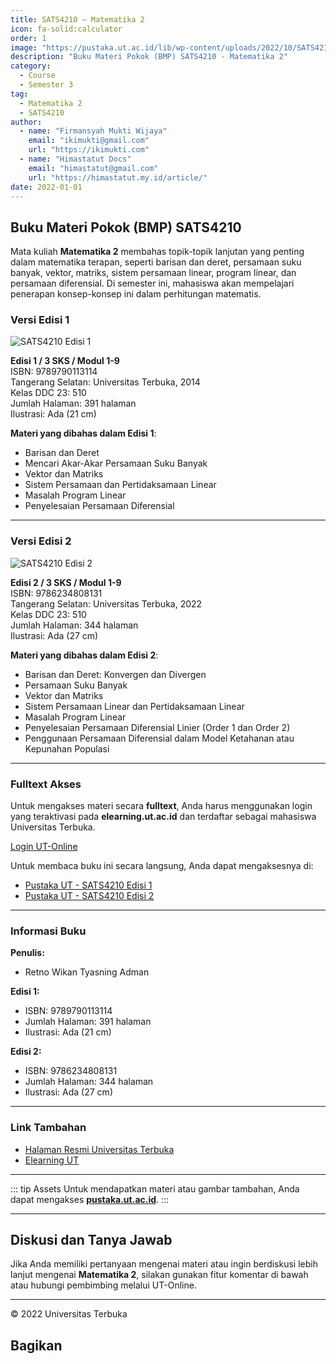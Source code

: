 ```yaml
--- 
title: SATS4210 – Matematika 2
icon: fa-solid:calculator
order: 1
image: "https://pustaka.ut.ac.id/lib/wp-content/uploads/2022/10/SATS421002.jpg"
description: "Buku Materi Pokok (BMP) SATS4210 - Matematika 2"
category:
  - Course
  - Semester 3
tag:
  - Matematika 2
  - SATS4210
author:
  - name: "Firmansyah Mukti Wijaya"
    email: "ikimukti@gmail.com"
    url: "https://ikimukti.com"
  - name: "Himastatut Docs"
    email: "himastatut@gmail.com"
    url: "https://himastatut.my.id/article/"
date: 2022-01-01
--- 
```


## Buku Materi Pokok (BMP) SATS4210

Mata kuliah **Matematika 2** membahas topik-topik lanjutan yang penting dalam matematika terapan, seperti barisan dan deret, persamaan suku banyak, vektor, matriks, sistem persamaan linear, program linear, dan persamaan diferensial. Di semester ini, mahasiswa akan mempelajari penerapan konsep-konsep ini dalam perhitungan matematis.

### Versi Edisi 1

![SATS4210 Edisi 1](https://pustaka.ut.ac.id/lib/wp-content/uploads/2017/01/SATS4210.jpg)

**Edisi 1 / 3 SKS / Modul 1-9**  
ISBN: 9789790113114  
Tangerang Selatan: Universitas Terbuka, 2014  
Kelas DDC 23: 510  
Jumlah Halaman: 391 halaman  
Ilustrasi: Ada (21 cm)  

**Materi yang dibahas dalam Edisi 1**:
- Barisan dan Deret
- Mencari Akar-Akar Persamaan Suku Banyak
- Vektor dan Matriks
- Sistem Persamaan dan Pertidaksamaan Linear
- Masalah Program Linear
- Penyelesaian Persamaan Diferensial

--- 

### Versi Edisi 2

![SATS4210 Edisi 2](https://pustaka.ut.ac.id/lib/wp-content/uploads/2022/10/SATS421002.jpg)

**Edisi 2 / 3 SKS / Modul 1-9**  
ISBN: 9786234808131  
Tangerang Selatan: Universitas Terbuka, 2022  
Kelas DDC 23: 510  
Jumlah Halaman: 344 halaman  
Ilustrasi: Ada (27 cm)  

**Materi yang dibahas dalam Edisi 2**:
- Barisan dan Deret: Konvergen dan Divergen
- Persamaan Suku Banyak
- Vektor dan Matriks
- Sistem Persamaan Linear dan Pertidaksamaan Linear
- Masalah Program Linear
- Penyelesaian Persamaan Diferensial Linier (Order 1 dan Order 2)
- Penggunaan Persamaan Diferensial dalam Model Ketahanan atau Kepunahan Populasi

--- 

### Fulltext Akses

Untuk mengakses materi secara **fulltext**, Anda harus menggunakan login yang teraktivasi pada **elearning.ut.ac.id** dan terdaftar sebagai mahasiswa Universitas Terbuka.

[Login UT-Online](http://elearning.ut.ac.id)

Untuk membaca buku ini secara langsung, Anda dapat mengaksesnya di:
- [Pustaka UT - SATS4210 Edisi 1](https://pustaka.ut.ac.id/lib/sats4210-matematika-2/)
- [Pustaka UT - SATS4210 Edisi 2](https://pustaka.ut.ac.id/lib/sats4210-matematika-ii-edisi-2/)

--- 

### Informasi Buku

**Penulis:**  
- Retno Wikan Tyasning Adman  

**Edisi 1:**
- ISBN: 9789790113114
- Jumlah Halaman: 391 halaman
- Ilustrasi: Ada (21 cm)

**Edisi 2:**
- ISBN: 9786234808131
- Jumlah Halaman: 344 halaman
- Ilustrasi: Ada (27 cm)

--- 

### Link Tambahan

- [Halaman Resmi Universitas Terbuka](https://www.ut.ac.id)
- [Elearning UT](http://elearning.ut.ac.id)

--- 

::: tip Assets
Untuk mendapatkan materi atau gambar tambahan, Anda dapat mengakses **[pustaka.ut.ac.id](https://pustaka.ut.ac.id)**.
:::

--- 

## Diskusi dan Tanya Jawab

Jika Anda memiliki pertanyaan mengenai materi atau ingin berdiskusi lebih lanjut mengenai **Matematika 2**, silakan gunakan fitur komentar di bawah atau hubungi pembimbing melalui UT-Online.

--- 

<footer>
  <p>© 2022 Universitas Terbuka</p>
</footer>


## Bagikan
<Share colorful />
<GitContributors />
<GitChangelog />